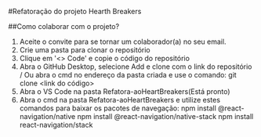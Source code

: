 #Refatoração do projeto Hearth Breakers

##Como colaborar com o projeto?
1. Aceite o convite para se tornar um colaborador(a) no seu email.
2. Crie uma pasta para clonar o repositório
3. Clique em '<> Code' e copie o código do repositório
4. Abra o GitHub Desktop, selecione Add e clone com o link do repositório / Ou abra o cmd no endereço da pasta criada e use o comando: git clone <link do código>
5. Abra o VS Code na pasta Refatora-aoHeartBreakers(Está pronto)
6. Abra o cmd na pasta Refatora-aoHeartBreakers e utilize estes comandos para baixar os pacotes de navegação:
    npm install @react-navigation/native
    npm install @react-navigation/native-stack
    npm install react-navigation/stack

